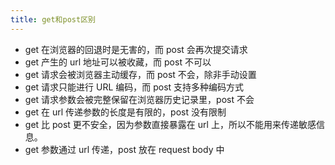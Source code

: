 ```yaml
---
title: get和post区别
---
```


-   get 在浏览器的回退时是无害的，而 post 会再次提交请求
-   get 产生的 url 地址可以被收藏，而 post 不可以
-   get 请求会被浏览器主动缓存，而 post 不会，除非手动设置
-   get 请求只能进行 URL 编码，而 post 支持多种编码方式
-   get 请求参数会被完整保留在浏览器历史记录里，post 不会
-   get 在 url 传递参数的长度是有限的，post 没有限制
-   get 比 post 更不安全，因为参数直接暴露在 url 上，所以不能用来传递敏感信息。
-   get 参数通过 url 传递，post 放在 request body 中
